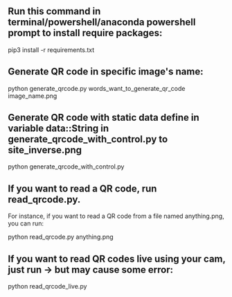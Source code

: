 ## Run this command in terminal/powershell/anaconda powershell prompt to install require packages:

pip3 install -r requirements.txt

## Generate QR code in specific image's name:

python generate_qrcode.py words_want_to_generate_qr_code image_name.png

## Generate QR code with static data define in variable data::String in generate_qrcode_with_control.py to site_inverse.png

python generate_qrcode_with_control.py

## If you want to read a QR code, run read_qrcode.py.

For instance, if you want to read a QR code from a file named anything.png, you can run:

python read_qrcode.py anything.png

## If you want to read QR codes live using your cam, just run -> but may cause some error:

python read_qrcode_live.py
